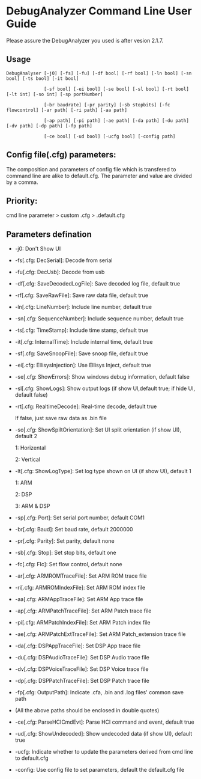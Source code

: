# DebugAnalyzer Command Line User Guide

Please assure the DebugAnalyzer you used is after vesion 2.1.7.

## Usage

    DebugAnalyser [-j0] [-fs] [-fu] [-df bool] [-rf bool] [-ln bool] [-sn bool] [-ts bool] [-it bool]

                  [-sf bool] [-ei bool] [-se bool] [-sl bool] [-rt bool] [-lt int] [-so int] [-sp portNumber]

                  [-br baudrate] [-pr parity] [-sb stopbits] [-fc flowcontrol] [-ar path] [-ri path] [-aa path]

                  [-ap path] [-pi path] [-ae path] [-da path] [-du path] [-dv path] [-dp path] [-fp path]

                  [-ce bool] [-ud bool] [-ucfg bool] [-config path]


## Config file(.cfg) parameters:

The composition and parameters of config file which is transfered to command line are alike to default.cfg.
The parameter and value are divided by a comma.

## Priority:

cmd line parameter > custom .cfg > .default.cfg

## Parameters defination

- -j0: Don't Show UI
- -fs[.cfg: DecSerial]: Decode from serial
- -fu[.cfg: DecUsb]: Decode from usb
- -df[.cfg: SaveDecodedLogFile]: Save decoded log file, default true
- -rf[.cfg: SaveRawFile]: Save raw data file, default true
- -ln[.cfg: LineNumber]: Include line number, default true
- -sn[.cfg: SequenceNumber]: Include sequence number, default true
- -ts[.cfg: TimeStamp]: Include time stamp, default true
- -it[.cfg: InternalTime]: Include internal time, default true
- -sf[.cfg: SaveSnoopFile]: Save snoop file, default true
- -ei[.cfg: EllisysInjection]: Use Ellisys Inject, default true
- -se[.cfg: ShowErrors]: Show windows debug information, default false
- -sl[.cfg: ShowLogs]: Show output logs (if show UI,default true; if hide UI, default false)
- -rt[.cfg: RealtimeDecode]: Real-time decode, default true
	 
     If false, just save raw data as .bin file
- -so[.cfg: ShowSpiltOrientation]: Set UI split orientation (if show UI), default 2

	 1: Horizental

	 2: Vertical

- -lt[.cfg: ShowLogType]: Set log type shown on UI (if show UI), default 1

	 1: ARM
     
	 2: DSP

	 3: ARM & DSP

- -sp[.cfg: Port]: Set serial port number, default COM1
- -br[.cfg: Baud]: Set baud rate, default 2000000
- -pr[.cfg: Parity]: Set parity, default none
- -sb[.cfg: Stop]: Set stop bits, default one
- -fc[.cfg: Flc]: Set flow control, default none
- -ar[.cfg: ARMROMTraceFile]: Set ARM ROM trace file
- -ri[.cfg: ARMROMIndexFile]: Set ARM ROM index file
- -aa[.cfg: ARMAppTraceFile]: Set ARM App trace file
- -ap[.cfg: ARMPatchTraceFile]: Set ARM Patch trace file
- -pi[.cfg: ARMPatchIndexFile]: Set ARM Patch index file
- -ae[.cfg: ARMPatchExtTraceFile]: Set ARM Patch_extension trace file
- -da[.cfg: DSPAppTraceFile]: Set DSP App trace file
- -du[.cfg: DSPAudioTraceFile]: Set DSP Audio trace file
- -dv[.cfg: DSPVoiceTraceFile]: Set DSP Voice trace file
- -dp[.cfg: DSPPatchTraceFile]: Set DSP Patch trace file
- -fp[.cfg: OutputPath]: Indicate .cfa, .bin and .log files' common save path
- (All the above paths should be enclosed in double quotes)
- -ce[.cfg: ParseHCICmdEvt]: Parse HCI command and event, default true
- -ud[.cfg: ShowUndecoded]: Show undecoded data (if show UI), default true
- -ucfg: Indicate whether to update the parameters derived from cmd line to default.cfg
- -config: Use config file to set parameters, default the default.cfg file